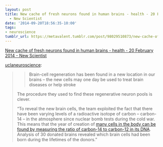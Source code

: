 ```yaml
---
layout: post
title: New cache of fresh neurons found in human brains - health - 20 February 2014
  - New Scientist
date: '2014-09-20T18:56:35-10:00'
tags:
- neuroscience
tumblr_url: https://metavalent.tumblr.com/post/98029510873/new-cache-of-fresh-neurons-found-in-human-brains
---
```

[New cache of fresh neurons found in human brains - health - 20 February 2014 - New Scientist](https://www.newscientist.com/article/dn25096-new-cache-of-fresh-neurons-found-in-human-brains.html#.UxKn9F5kLMJ)  

[uclaneuroscience](https://uclaneuroscience.tumblr.com/post/78280383188/new-cache-of-fresh-neurons-found-in-human-brains):

> > Brain-cell regeneration has been found in a new location in our brains – the new cells may one day be used to treat brain diseases or help stroke
> 
> The procedure they used to find these regenerative neuron pools is clever.
> 
> “To reveal the new brain cells, the team exploited the fact that there have been varying levels of a radioactive isotope of carbon – carbon-14 – in the atmosphere since nuclear bomb tests during the cold war. This means that the year of creation of [many cells in the body can be found by measuring the ratio of carbon-14 to carbon-12 in its DNA](https://www.newscientist.com/article/dn23665-nuclear-bomb-tests-reveal-brain-regeneration-in-humans.html). Analysis of 30 donated brains revealed which brain cells had been born during the lifetimes of the donors.”


